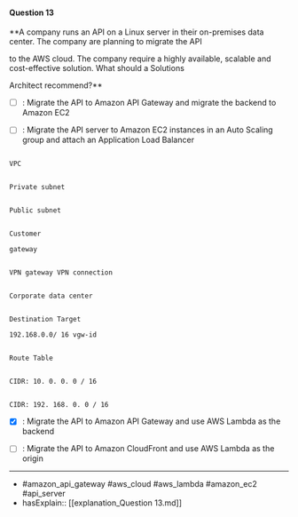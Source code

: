 #### Question  13

**A company runs an API on a Linux server in their on-premises data center. The company are planning to migrate the API

to the AWS cloud. The company require a highly available, scalable and cost-effective solution. What should a Solutions

Architect recommend?**

- [ ] :  Migrate the API to Amazon API Gateway and migrate the backend to Amazon EC2

- [ ] :  Migrate the API server to Amazon EC2 instances in an Auto Scaling group and attach an Application Load Balancer

```

VPC

```

```

Private subnet

```

```

Public subnet

```

```

Customer

gateway

```

```

VPN gateway VPN connection

```

```

Corporate data center

```

```

Destination Target

192.168.0.0/ 16 vgw-id

```

```

Route Table

```

```

CIDR: 10. 0. 0. 0 / 16

```

```

CIDR: 192. 168. 0. 0 / 16

```

- [x] :  Migrate the API to Amazon API Gateway and use AWS Lambda as the backend

- [ ] :  Migrate the API to Amazon CloudFront and use AWS Lambda as the origin

----

- #amazon_api_gateway #aws_cloud #aws_lambda #amazon_ec2 #api_server
- hasExplain:: [[explanation_Question  13.md]]
